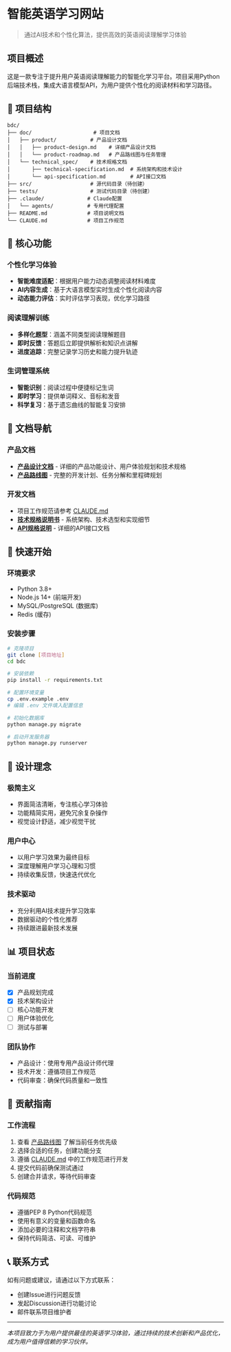 # 智能英语学习网站

> 通过AI技术和个性化算法，提供高效的英语阅读理解学习体验

## 项目概述

这是一款专注于提升用户英语阅读理解能力的智能化学习平台。项目采用Python后端技术栈，集成大语言模型API，为用户提供个性化的阅读材料和学习路径。

## 📁 项目结构

```
bdc/
├── doc/                    # 项目文档
│   ├── product/           # 产品设计文档
│   │   ├── product-design.md    # 详细产品设计文档
│   │   └── product-roadmap.md   # 产品路线图与任务管理
│   └── technical_spec/    # 技术规格文档
│       ├── technical-specification.md  # 系统架构和技术设计
│       └── api-specification.md        # API接口文档
├── src/                   # 源代码目录（待创建）
├── tests/                 # 测试代码目录（待创建）
├── .claude/              # Claude配置
│   └── agents/           # 专用代理配置
├── README.md             # 项目说明文档
└── CLAUDE.md             # 项目工作规范
```

## 🎯 核心功能

### 个性化学习体验
- **智能难度适配**：根据用户能力动态调整阅读材料难度
- **AI内容生成**：基于大语言模型实时生成个性化阅读内容
- **动态能力评估**：实时评估学习表现，优化学习路径

### 阅读理解训练
- **多样化题型**：涵盖不同类型阅读理解题目
- **即时反馈**：答题后立即提供解析和知识点讲解
- **进度追踪**：完整记录学习历史和能力提升轨迹

### 生词管理系统
- **智能识别**：阅读过程中便捷标记生词
- **即时学习**：提供单词释义、音标和发音
- **科学复习**：基于遗忘曲线的智能复习安排

## 📖 文档导航

### 产品文档
- [**产品设计文档**](doc/product/product-design.md) - 详细的产品功能设计、用户体验规划和技术规格
- [**产品路线图**](doc/product/product-roadmap.md) - 完整的开发计划、任务分解和里程碑规划

### 开发文档
- 项目工作规范请参考 [CLAUDE.md](CLAUDE.md)
- [**技术规格说明书**](doc/technical_spec/technical-specification.md) - 系统架构、技术选型和实现细节
- [**API规格说明**](doc/technical_spec/api-specification.md) - 详细的API接口文档

## 🚀 快速开始

### 环境要求
- Python 3.8+
- Node.js 14+ (前端开发)
- MySQL/PostgreSQL (数据库)
- Redis (缓存)

### 安装步骤
```bash
# 克隆项目
git clone [项目地址]
cd bdc

# 安装依赖
pip install -r requirements.txt

# 配置环境变量
cp .env.example .env
# 编辑 .env 文件填入配置信息

# 初始化数据库
python manage.py migrate

# 启动开发服务器
python manage.py runserver
```

## 🎨 设计理念

### 极简主义
- 界面简洁清晰，专注核心学习体验
- 功能精简实用，避免冗余复杂操作
- 视觉设计舒适，减少视觉干扰

### 用户中心
- 以用户学习效果为最终目标
- 深度理解用户学习心理和习惯
- 持续收集反馈，快速迭代优化

### 技术驱动
- 充分利用AI技术提升学习效率
- 数据驱动的个性化推荐
- 持续跟进最新技术发展

## 📊 项目状态

### 当前进度
- [x] 产品规划完成
- [x] 技术架构设计
- [ ] 核心功能开发
- [ ] 用户体验优化
- [ ] 测试与部署

### 团队协作
- 产品设计：使用专用产品设计师代理
- 技术开发：遵循项目工作规范
- 代码审查：确保代码质量和一致性

## 🤝 贡献指南

### 工作流程
1. 查看 [产品路线图](doc/product/product-roadmap.md) 了解当前任务优先级
2. 选择合适的任务，创建功能分支
3. 遵循 [CLAUDE.md](CLAUDE.md) 中的工作规范进行开发
4. 提交代码前确保测试通过
5. 创建合并请求，等待代码审查

### 代码规范
- 遵循PEP 8 Python代码规范
- 使用有意义的变量和函数命名
- 添加必要的注释和文档字符串
- 保持代码简洁、可读、可维护

## 📞 联系方式

如有问题或建议，请通过以下方式联系：
- 创建Issue进行问题反馈
- 发起Discussion进行功能讨论
- 邮件联系项目维护者

---

*本项目致力于为用户提供最佳的英语学习体验，通过持续的技术创新和产品优化，成为用户值得信赖的学习伙伴。*